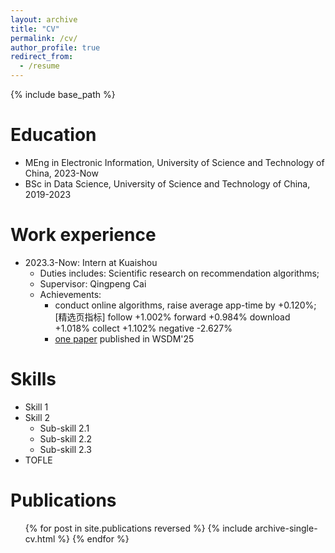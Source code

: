 ```yaml
---
layout: archive
title: "CV"
permalink: /cv/
author_profile: true
redirect_from:
  - /resume
---
```


{% include base_path %}

Education
======
* MEng in Electronic Information, University of Science and Technology of China, 2023-Now
* BSc in Data Science, University of Science and Technology of China, 2019-2023

Work experience
======
* 2023.3-Now: Intern at Kuaishou
  * Duties includes: Scientific research on recommendation algorithms;
  * Supervisor: Qingpeng Cai
  * Achievements:
    * conduct online algorithms, raise average app-time by +0.120%; [精选页指标] follow +1.002% forward +0.984% download +1.018% collect +1.102% negative -2.627%
    * [one paper](https://arxiv.org/abs/2408.12470) published in WSDM'25
  
Skills
======
* Skill 1
* Skill 2
  * Sub-skill 2.1
  * Sub-skill 2.2
  * Sub-skill 2.3
* TOFLE

Publications
======
  <ul>{% for post in site.publications reversed %}
    {% include archive-single-cv.html %}
  {% endfor %}</ul>
  

